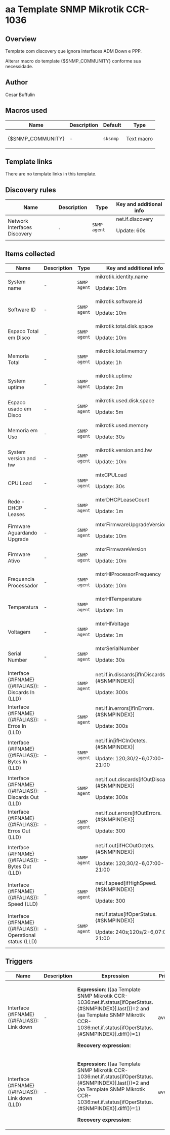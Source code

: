# aa Template SNMP Mikrotik CCR-1036

## Overview

Template com discovery que ignora interfaces ADM Down e PPP.


 


Alterar macro do template {$SNMP\_COMMUNITY} conforme sua necessidade.

## Author

Cesar Buffulin

## Macros used

|Name|Description|Default|Type|
|----|-----------|-------|----|
|{$SNMP_COMMUNITY}|<p>-</p>|`sksnmp`|Text macro|
## Template links

There are no template links in this template.

## Discovery rules

|Name|Description|Type|Key and additional info|
|----|-----------|----|----|
|Network Interfaces Discovery|<p>.</p>|`SNMP agent`|net.if.discovery<p>Update: 60s</p>|
## Items collected

|Name|Description|Type|Key and additional info|
|----|-----------|----|----|
|System name|<p>-</p>|`SNMP agent`|mikrotik.identity.name<p>Update: 10m</p>|
|Software ID|<p>-</p>|`SNMP agent`|mikrotik.software.id<p>Update: 10m</p>|
|Espaco Total em Disco|<p>-</p>|`SNMP agent`|mikrotik.total.disk.space<p>Update: 10m</p>|
|Memoria Total|<p>-</p>|`SNMP agent`|mikrotik.total.memory<p>Update: 1h</p>|
|System uptime|<p>-</p>|`SNMP agent`|mikrotik.uptime<p>Update: 2m</p>|
|Espaco usado em Disco|<p>-</p>|`SNMP agent`|mikrotik.used.disk.space<p>Update: 5m</p>|
|Memoria em Uso|<p>-</p>|`SNMP agent`|mikrotik.used.memory<p>Update: 30s</p>|
|System version and hw|<p>-</p>|`SNMP agent`|mikrotik.version.and.hw<p>Update: 10m</p>|
|CPU Load|<p>-</p>|`SNMP agent`|mtxCPULoad<p>Update: 30s</p>|
|Rede - DHCP Leases|<p>-</p>|`SNMP agent`|mtxrDHCPLeaseCount<p>Update: 1m</p>|
|Firmware Aguardando Upgrade|<p>-</p>|`SNMP agent`|mtxrFirmwareUpgradeVersion<p>Update: 10m</p>|
|Firmware Ativo|<p>-</p>|`SNMP agent`|mtxrFirmwareVersion<p>Update: 10m</p>|
|Frequencia Processador|<p>-</p>|`SNMP agent`|mtxrHlProcessorFrequency<p>Update: 10m</p>|
|Temperatura|<p>-</p>|`SNMP agent`|mtxrHlTemperature<p>Update: 1m</p>|
|Voltagem|<p>-</p>|`SNMP agent`|mtxrHlVoltage<p>Update: 1m</p>|
|Serial Number|<p>-</p>|`SNMP agent`|mtxrSerialNumber<p>Update: 30s</p>|
|Interface {#IFNAME}({#IFALIAS}): Discards In (LLD)|<p>-</p>|`SNMP agent`|net.if.in.discards[ifInDiscards.{#SNMPINDEX}]<p>Update: 300s</p>|
|Interface {#IFNAME}({#IFALIAS}): Erros In (LLD)|<p>-</p>|`SNMP agent`|net.if.in.errors[ifInErrors.{#SNMPINDEX}]<p>Update: 300s</p>|
|Interface {#IFNAME}({#IFALIAS}): Bytes In (LLD)|<p>-</p>|`SNMP agent`|net.if.in[ifHCInOctets.{#SNMPINDEX}]<p>Update: 120;30/2-6,07:00-21:00</p>|
|Interface {#IFNAME}({#IFALIAS}): Discards Out (LLD)|<p>-</p>|`SNMP agent`|net.if.out.discards[ifOutDiscards.{#SNMPINDEX}]<p>Update: 300s</p>|
|Interface {#IFNAME}({#IFALIAS}): Erros Out (LLD)|<p>-</p>|`SNMP agent`|net.if.out.errors[ifOutErrors.{#SNMPINDEX}]<p>Update: 300</p>|
|Interface {#IFNAME}({#IFALIAS}): Bytes Out (LLD)|<p>-</p>|`SNMP agent`|net.if.out[ifHCOutOctets.{#SNMPINDEX}]<p>Update: 120;30/2-6,07:00-21:00</p>|
|Interface {#IFNAME}({#IFALIAS}): Speed (LLD)|<p>-</p>|`SNMP agent`|net.if.speed[ifHighSpeed.{#SNMPINDEX}]<p>Update: 300</p>|
|Interface {#IFNAME}({#IFALIAS}): Operational status (LLD)|<p>-</p>|`SNMP agent`|net.if.status[ifOperStatus.{#SNMPINDEX}]<p>Update: 240s;120s/2-6,07:00-21:00</p>|
## Triggers

|Name|Description|Expression|Priority|
|----|-----------|----------|--------|
|Interface {#IFNAME}({#IFALIAS}): Link down|<p>-</p>|<p>**Expression**: ({aa Template SNMP Mikrotik CCR-1036:net.if.status[ifOperStatus.{#SNMPINDEX}].last()}=2 and {aa Template SNMP Mikrotik CCR-1036:net.if.status[ifOperStatus.{#SNMPINDEX}].diff()}=1)</p><p>**Recovery expression**: </p>|average|
|Interface {#IFNAME}({#IFALIAS}): Link down (LLD)|<p>-</p>|<p>**Expression**: ({aa Template SNMP Mikrotik CCR-1036:net.if.status[ifOperStatus.{#SNMPINDEX}].last()}=2 and {aa Template SNMP Mikrotik CCR-1036:net.if.status[ifOperStatus.{#SNMPINDEX}].diff()}=1)</p><p>**Recovery expression**: </p>|average|

